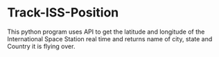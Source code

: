 # Track-ISS-Position
This python program uses API to get the latitude and longitude of the International Space Station real time and returns name of city, state and Country  it is flying over.
